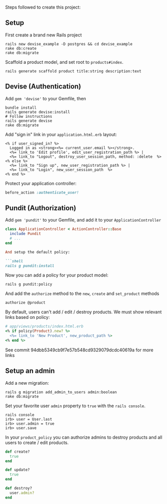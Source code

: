 Steps followed to create this project:

## Setup

First create a brand new Rails project

```shell
rails new devise_example -D postgres && cd devise_example
rake db:create
rake db:migrate
```

Scaffold a product model, and set root to `products#index`.

```shell
rails generate scaffold product title:string description:text
```

## Devise (Authentication)

Add `gem 'devise'` to your Gemfile, then

```shell
bundle install
rails generate devise:install
# Follow instructions
rails generate devise
rake db:migrate
```

Add "sign in" link in your `application.html.erb` layout:

```erb
<% if user_signed_in? %>
  Logged in as <strong><%= current_user.email %></strong>.
  <%= link_to 'Edit profile', edit_user_registration_path %> |
  <%= link_to "Logout", destroy_user_session_path, method: :delete  %>
<% else %>
  <%= link_to "Sign up", new_user_registration_path %> |
  <%= link_to "Login", new_user_session_path  %>
<% end %>
```

Protect your application controller:

```ruby
before_action :authenticate_user!
```

## Pundit (Authorization)

Add `gem 'pundit'` to your Gemfile, and add it to your `ApplicationController`

```ruby
class ApplicationController < ActionController::Base
  include Pundit
  # ...
end

And setup the default policy:

```shell
rails g pundit:install
```

Now you can add a policy for your product model:

```shell
rails g pundit:policy
```

And add the `authorize` method to the `new`, `create` and `set_product` methods

```rails
authorize @product
```

By default, users can't add / edit / destroy products. We must show relevant links based on policy:

```ruby
# app/views/products/index.html.erb
<% if policy(Product).new? %>
  <%= link_to 'New Product', new_product_path %>
<% end %>
```

See commit 94dbb5349cb9f7e57b548cd9329079dcdc40619a for more links

## Setup an admin

Add a new migration:

```shell
rails g migration add_admin_to_users admin:boolean
rake db:migrate
```

Set your favorite user `admin` property to `true` with the `rails console`.

```shell
rails console
irb> user = User.last
irb> user.admin = true
irb> user.save
```

In your `product_policy` you can authorize admins to destroy products and all users to create / edit products.

```ruby
def create?
  true
end

def update?
  true
end

def destroy?
  user.admin?
end
```

